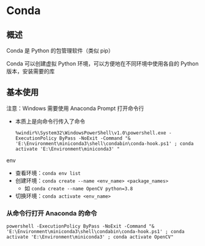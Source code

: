 # Conda


## 概述
Conda 是 Python 的包管理软件（类似 pip）

Conda 可以创建虚拟 Python 环境，可以方便地在不同环境中使用各自的 Python 版本，安装需要的库

## 基本使用
注意：Windows 需要使用 Anaconda Prompt 打开命令行
* 本质上是向命令行传入了命令
	```text
	%windir%\System32\WindowsPowerShell\v1.0\powershell.exe -ExecutionPolicy ByPass -NoExit -Command "& 'E:\Environment\miniconda3\shell\condabin\conda-hook.ps1' ; conda activate 'E:\Environment\miniconda3' "
	```

env
* 查看环境：`conda env list`
* 创建环境：`conda create --name <env_name> <package_names>`
	- 如 `conda create --name OpenCV python=3.8`
* 切换环境：`conda activate <env_name>`

### 从命令行打开 Anaconda 的命令
`powershell -ExecutionPolicy ByPass -NoExit -Command "& 'E:\Environment\miniconda3\shell\condabin\conda-hook.ps1' ; conda activate 'E:\Environment\miniconda3' ; conda activate OpenCV"`
